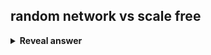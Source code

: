 ## random network vs scale free
<details>
<summary><b>Reveal answer</b></summary>
<img src="../../../../../media/paste-19385d10c5d6def97081094dc40129b7025afe8c.jpg"><br><br>roads: Random network<br><br>Airports: Scale Free
</details>
